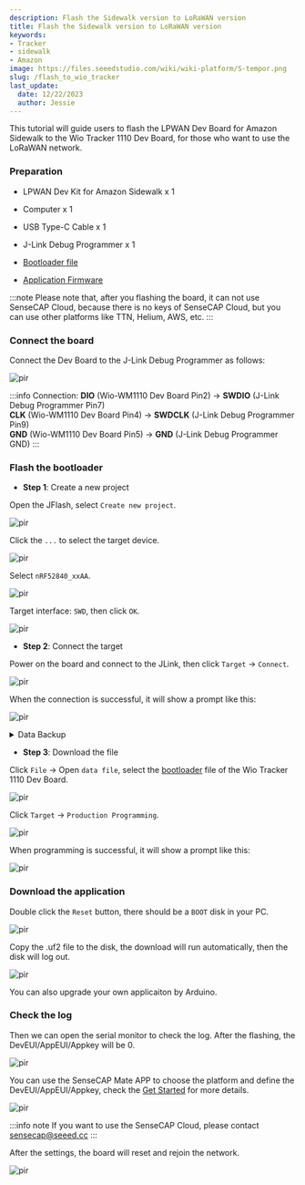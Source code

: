 ```yaml
---
description: Flash the Sidewalk version to LoRaWAN version
title: Flash the Sidewalk version to LoRaWAN version
keywords:
- Tracker
- sidewalk
- Amazon
image: https://files.seeedstudio.com/wiki/wiki-platform/S-tempor.png
slug: /flash_to_wio_tracker
last_update:
  date: 12/22/2023
  author: Jessie
---
```


This tutorial will guide users to flash the LPWAN Dev Board for Amazon Sidewalk to the Wio Tracker 1110 Dev Board, for those who want to use the LoRaWAN network.



### Preparation

* LPWAN Dev Kit for Amazon Sidewalk x 1

* Computer x 1

* USB Type-C Cable x 1

* J-Link Debug Programmer x 1

* [Bootloader file](https://github.com/Seeed-Studio/Adafruit_nRF52_Arduino/tree/master/bootloader/Seeed_Wio_Tracker_1110)

* [Application Firmware](https://files.seeedstudio.com/wiki/SenseCAP/Sidewalk_Kit/wio_tracker_app_release_sw_0.5_2024-06-06.uf2)




:::note
Please note that, after you flashing the board, it can not use SenseCAP Cloud, because there is no keys of SenseCAP Cloud, but you can use other platforms like TTN, Helium, AWS, etc.
:::


### Connect the board

Connect the Dev Board to the J-Link Debug Programmer as follows:

<p style={{textAlign: 'center'}}><img src="https://files.seeedstudio.com/wiki/SenseCAP/Sidewalk_Kit/connection-pin.png" alt="pir" width={700} height="auto" /></p>

:::info Connection:
**DIO** (Wio-WM1110 Dev Board Pin2) -> **SWDIO** (J-Link Debug Programmer Pin7)  
**CLK** (Wio-WM1110 Dev Board Pin4) -> **SWDCLK** (J-Link Debug Programmer Pin9)  
**GND** (Wio-WM1110 Dev Board Pin5) -> **GND** (J-Link Debug Programmer GND)
:::





### Flash the bootloader

* **Step 1**: Create a new project

Open the JFlash, select `Create new project`.

<p style={{textAlign: 'center'}}><img src="https://files.seeedstudio.com/wiki/SenseCAP/Sidewalk_Kit/jlink-create.png" alt="pir" width={700} height="auto" /></p>

Click the `...` to select the target device.

<p style={{textAlign: 'center'}}><img src="https://files.seeedstudio.com/wiki/SenseCAP/Sidewalk_Kit/jlink-create.png" alt="pir" width={700} height="auto" /></p>

Select `nRF52840_xxAA`.

<p style={{textAlign: 'center'}}><img src="https://files.seeedstudio.com/wiki/SenseCAP/Sidewalk_Kit/choose-device.png" alt="pir" width={700} height="auto" /></p>

Target interface: `SWD`, then click `OK`.

<p style={{textAlign: 'center'}}><img src="https://files.seeedstudio.com/wiki/SenseCAP/Sidewalk_Kit/new-created.png" alt="pir" width={700} height="auto" /></p>

* **Step 2**: Connect the target

Power on the board and connect to the JLink, then click `Target` -> `Connect`.

<p style={{textAlign: 'center'}}><img src="https://files.seeedstudio.com/wiki/SenseCAP/Sidewalk_Kit/connect-target.png" alt="pir" width={700} height="auto" /></p>

When the connection is successful, it will show a prompt like this:

<p style={{textAlign: 'center'}}><img src="https://files.seeedstudio.com/wiki/SenseCAP/Sidewalk_Kit/connected-.png" alt="pir" width={700} height="auto" /></p>


<details>

<summary>Data Backup</summary>

Before we start flashing the board, it is recommended to make a backup just in case.

Click `Target` -> `Manual Programming` -> `Read Back` -> `Entire chip`.

<p style={{textAlign: 'center'}}><img src="https://files.seeedstudio.com/wiki/SenseCAP/Sidewalk_Kit/entire-chip.png" alt="pir" width={700} height="auto" /></p>


<p style={{textAlign: 'center'}}><img src="https://files.seeedstudio.com/wiki/SenseCAP/Sidewalk_Kit/entire-success.png" alt="pir" width={700} height="auto" /></p>

Then save the data, click `File` -> `Save data file as`.
<p style={{textAlign: 'center'}}><img src="https://files.seeedstudio.com/wiki/SenseCAP/Sidewalk_Kit/files-save.png" alt="pir" width={700} height="auto" /></p>


</details>

* **Step 3**: Download the file

Click `File` -> Open `data file`, select the [bootloader](https://github.com/Seeed-Studio/Adafruit_nRF52_Arduino/tree/master/bootloader/Seeed_Wio_Tracker_1110) file of the Wio Tracker 1110 Dev Board.

<p style={{textAlign: 'center'}}><img src="https://files.seeedstudio.com/wiki/SenseCAP/Sidewalk_Kit/open-data-file.png" alt="pir" width={700} height="auto" /></p>

Click `Target` -> `Production Programming`.

<p style={{textAlign: 'center'}}><img src="https://files.seeedstudio.com/wiki/SenseCAP/Sidewalk_Kit/flashing.png" alt="pir" width={700} height="auto" /></p>


When programming is successful, it will show a prompt like this:

<p style={{textAlign: 'center'}}><img src="https://files.seeedstudio.com/wiki/SenseCAP/Sidewalk_Kit/flash-success.png" alt="pir" width={700} height="auto" /></p>

### Download the application

Double click the `Reset` button, there should be a `BOOT` disk in your PC.

<p style={{textAlign: 'center'}}><img src="https://files.seeedstudio.com/wiki/SenseCAP/Sidewalk_Kit/boot-disk.png" alt="pir" width={700} height="auto" /></p>

Copy the .uf2 file to the disk, the download will run automatically, then the disk will log out.


<p style={{textAlign: 'center'}}><img src="https://files.seeedstudio.com/wiki/SenseCAP/Sidewalk_Kit/uf2-file.png" alt="pir" width={700} height="auto" /></p>

You can also upgrade your own applicaiton by Arduino.


### Check the log

Then we can open the serial monitor to check the log.
After the flashing, the DevEUI/AppEUI/Appkey will be 0.

<p style={{textAlign: 'center'}}><img src="https://files.seeedstudio.com/wiki/SenseCAP/Sidewalk_Kit/join-fail.png" alt="pir" width={700} height="auto" /></p>


You can use the SenseCAP Mate APP to choose the platform and define the DevEUI/AppEUI/Appkey, check the [Get Started](https://wiki.seeedstudio.com/Get_Started_with_Wio-Trakcer_1110/#configure-the-frequency-and-connect-to-the-gateway) for more details.

<p style={{textAlign: 'center'}}><img src="https://files.seeedstudio.com/wiki/SenseCAP/Tracker/tracker_appconfig.png" alt="pir" width={300} height="auto" /></p>


:::info note
If you want to use the SenseCAP Cloud, please contact sensecap@seeed.cc
:::

After the settings, the board will reset and rejoin the network.

<p style={{textAlign: 'center'}}><img src="https://files.seeedstudio.com/wiki/SenseCAP/Sidewalk_Kit/joined.png" alt="pir" width={700} height="auto" /></p>


